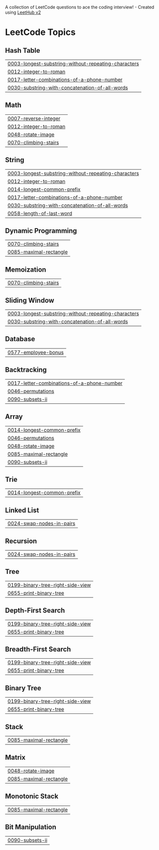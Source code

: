 A collection of LeetCode questions to ace the coding interview! - Created using [LeetHub v2](https://github.com/arunbhardwaj/LeetHub-2.0)
<!---LeetCode Topics Start-->
# LeetCode Topics
## Hash Table
|  |
| ------- |
| [0003-longest-substring-without-repeating-characters](https://github.com/sudhakar-1104/Leetcode/tree/master/0003-longest-substring-without-repeating-characters) |
| [0012-integer-to-roman](https://github.com/sudhakar-1104/Leetcode/tree/master/0012-integer-to-roman) |
| [0017-letter-combinations-of-a-phone-number](https://github.com/sudhakar-1104/Leetcode/tree/master/0017-letter-combinations-of-a-phone-number) |
| [0030-substring-with-concatenation-of-all-words](https://github.com/sudhakar-1104/Leetcode/tree/master/0030-substring-with-concatenation-of-all-words) |
## Math
|  |
| ------- |
| [0007-reverse-integer](https://github.com/sudhakar-1104/Leetcode/tree/master/0007-reverse-integer) |
| [0012-integer-to-roman](https://github.com/sudhakar-1104/Leetcode/tree/master/0012-integer-to-roman) |
| [0048-rotate-image](https://github.com/sudhakar-1104/Leetcode/tree/master/0048-rotate-image) |
| [0070-climbing-stairs](https://github.com/sudhakar-1104/Leetcode/tree/master/0070-climbing-stairs) |
## String
|  |
| ------- |
| [0003-longest-substring-without-repeating-characters](https://github.com/sudhakar-1104/Leetcode/tree/master/0003-longest-substring-without-repeating-characters) |
| [0012-integer-to-roman](https://github.com/sudhakar-1104/Leetcode/tree/master/0012-integer-to-roman) |
| [0014-longest-common-prefix](https://github.com/sudhakar-1104/Leetcode/tree/master/0014-longest-common-prefix) |
| [0017-letter-combinations-of-a-phone-number](https://github.com/sudhakar-1104/Leetcode/tree/master/0017-letter-combinations-of-a-phone-number) |
| [0030-substring-with-concatenation-of-all-words](https://github.com/sudhakar-1104/Leetcode/tree/master/0030-substring-with-concatenation-of-all-words) |
| [0058-length-of-last-word](https://github.com/sudhakar-1104/Leetcode/tree/master/0058-length-of-last-word) |
## Dynamic Programming
|  |
| ------- |
| [0070-climbing-stairs](https://github.com/sudhakar-1104/Leetcode/tree/master/0070-climbing-stairs) |
| [0085-maximal-rectangle](https://github.com/sudhakar-1104/Leetcode/tree/master/0085-maximal-rectangle) |
## Memoization
|  |
| ------- |
| [0070-climbing-stairs](https://github.com/sudhakar-1104/Leetcode/tree/master/0070-climbing-stairs) |
## Sliding Window
|  |
| ------- |
| [0003-longest-substring-without-repeating-characters](https://github.com/sudhakar-1104/Leetcode/tree/master/0003-longest-substring-without-repeating-characters) |
| [0030-substring-with-concatenation-of-all-words](https://github.com/sudhakar-1104/Leetcode/tree/master/0030-substring-with-concatenation-of-all-words) |
## Database
|  |
| ------- |
| [0577-employee-bonus](https://github.com/sudhakar-1104/Leetcode/tree/master/0577-employee-bonus) |
## Backtracking
|  |
| ------- |
| [0017-letter-combinations-of-a-phone-number](https://github.com/sudhakar-1104/Leetcode/tree/master/0017-letter-combinations-of-a-phone-number) |
| [0046-permutations](https://github.com/sudhakar-1104/Leetcode/tree/master/0046-permutations) |
| [0090-subsets-ii](https://github.com/sudhakar-1104/Leetcode/tree/master/0090-subsets-ii) |
## Array
|  |
| ------- |
| [0014-longest-common-prefix](https://github.com/sudhakar-1104/Leetcode/tree/master/0014-longest-common-prefix) |
| [0046-permutations](https://github.com/sudhakar-1104/Leetcode/tree/master/0046-permutations) |
| [0048-rotate-image](https://github.com/sudhakar-1104/Leetcode/tree/master/0048-rotate-image) |
| [0085-maximal-rectangle](https://github.com/sudhakar-1104/Leetcode/tree/master/0085-maximal-rectangle) |
| [0090-subsets-ii](https://github.com/sudhakar-1104/Leetcode/tree/master/0090-subsets-ii) |
## Trie
|  |
| ------- |
| [0014-longest-common-prefix](https://github.com/sudhakar-1104/Leetcode/tree/master/0014-longest-common-prefix) |
## Linked List
|  |
| ------- |
| [0024-swap-nodes-in-pairs](https://github.com/sudhakar-1104/Leetcode/tree/master/0024-swap-nodes-in-pairs) |
## Recursion
|  |
| ------- |
| [0024-swap-nodes-in-pairs](https://github.com/sudhakar-1104/Leetcode/tree/master/0024-swap-nodes-in-pairs) |
## Tree
|  |
| ------- |
| [0199-binary-tree-right-side-view](https://github.com/sudhakar-1104/Leetcode/tree/master/0199-binary-tree-right-side-view) |
| [0655-print-binary-tree](https://github.com/sudhakar-1104/Leetcode/tree/master/0655-print-binary-tree) |
## Depth-First Search
|  |
| ------- |
| [0199-binary-tree-right-side-view](https://github.com/sudhakar-1104/Leetcode/tree/master/0199-binary-tree-right-side-view) |
| [0655-print-binary-tree](https://github.com/sudhakar-1104/Leetcode/tree/master/0655-print-binary-tree) |
## Breadth-First Search
|  |
| ------- |
| [0199-binary-tree-right-side-view](https://github.com/sudhakar-1104/Leetcode/tree/master/0199-binary-tree-right-side-view) |
| [0655-print-binary-tree](https://github.com/sudhakar-1104/Leetcode/tree/master/0655-print-binary-tree) |
## Binary Tree
|  |
| ------- |
| [0199-binary-tree-right-side-view](https://github.com/sudhakar-1104/Leetcode/tree/master/0199-binary-tree-right-side-view) |
| [0655-print-binary-tree](https://github.com/sudhakar-1104/Leetcode/tree/master/0655-print-binary-tree) |
## Stack
|  |
| ------- |
| [0085-maximal-rectangle](https://github.com/sudhakar-1104/Leetcode/tree/master/0085-maximal-rectangle) |
## Matrix
|  |
| ------- |
| [0048-rotate-image](https://github.com/sudhakar-1104/Leetcode/tree/master/0048-rotate-image) |
| [0085-maximal-rectangle](https://github.com/sudhakar-1104/Leetcode/tree/master/0085-maximal-rectangle) |
## Monotonic Stack
|  |
| ------- |
| [0085-maximal-rectangle](https://github.com/sudhakar-1104/Leetcode/tree/master/0085-maximal-rectangle) |
## Bit Manipulation
|  |
| ------- |
| [0090-subsets-ii](https://github.com/sudhakar-1104/Leetcode/tree/master/0090-subsets-ii) |
<!---LeetCode Topics End-->